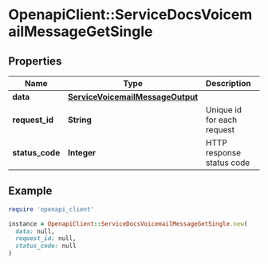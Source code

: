 # OpenapiClient::ServiceDocsVoicemailMessageGetSingle

## Properties

| Name | Type | Description | Notes |
| ---- | ---- | ----------- | ----- |
| **data** | [**ServiceVoicemailMessageOutput**](ServiceVoicemailMessageOutput.md) |  | [optional] |
| **request_id** | **String** | Unique id for each request | [optional] |
| **status_code** | **Integer** | HTTP response status code | [optional] |

## Example

```ruby
require 'openapi_client'

instance = OpenapiClient::ServiceDocsVoicemailMessageGetSingle.new(
  data: null,
  request_id: null,
  status_code: null
)
```

